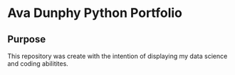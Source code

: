 # Ava Dunphy Python Portfolio 
## Purpose 
This repository was create with the intention of displaying my data science and coding abilitites. 
